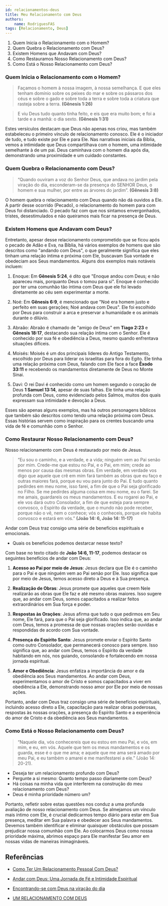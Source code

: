 ```yaml
---
id: relacionamentos-deus
title: Meu Relacionamento com Deus
authors: 
    name: RodriguesFAS
tags: [Relacionamento, Deus]
---
```


1. Quem Inicia o Relacionamento com o Homem?
2. Quem Quebra o Relacionamento com Deus?
3. Existem Homens que Andavam com Deus?
4. Como Restauramos Nosso Relacionamento com Deus? 
5. Como Está o Nosso Relacionamento com Deus?

### Quem Inicia o Relacionamento com o Homem?

> Façamos o homem à nossa imagem, à nossa semelhança. E que eles tenham domínio sobre os peixes do mar e sobre os pássaros dos céus e sobre o gado e sobre toda a terra e sobre toda a criatura que rasteja sobre a terra. <b>(Gênesis 1:26)</b>

> E viu Deus tudo quanto tinha feito, e eis que era muito bom; e foi a tarde e a manhã: o dia sexto. <b>(Gênesis 1:31)</b>

Estes versículos destacam que Deus não apenas nos criou, mas também estabeleceu o primeiro vínculo de relacionamento conosco. Ele é o iniciador de tudo, e tudo existe por Ele e para Ele. Nas narrativas iniciais da Bíblia, vemos a intimidade que Deus compartilhava com o homem, uma intimidade semelhante à de um pai. Deus caminhava com o homem dia após dia, demonstrando uma proximidade e um cuidado constantes.

### Quem Quebra o Relacionamento com Deus?

> “Quando ouviram a voz do Senhor Deus, que andava no jardim pela viração do dia, esconderam-se da presença do SENHOR Deus, o homem e sua mulher, por entre as árvores do jardim”. <b>(Gênesis 3:8)</b>

O homem quebra o relacionamento com Deus quando não dá ouvidos a Ele. A partir desse ocorrido (Pecado), o relacionamento do homem para com Deus foi distanciado. O pecado faz com que nos sintamos envergonhados, tristes, desestimulados e não queiramos mais ficar na presença de Deus.

### Existem Homens que Andavam com Deus?

Entretanto, apesar desse relacionamento comprometido que se ficou após o pecado de Adão e Eva, na Bíblia, há vários exemplos de homens que são descritos como "andando com Deus", o que geralmente significa que eles tinham uma relação íntima e próxima com Ele, buscavam Sua vontade e obedeciam aos Seus mandamentos. Alguns dos exemplos mais notáveis incluem:

1. Enoque: Em <b>Gênesis 5:24</b>, é dito que "Enoque andou com Deus; e não apareceu mais, porquanto Deus o tomou para si". Enoque é conhecido por ter uma comunhão tão íntima com Deus que ele foi levado diretamente ao céu sem experimentar a morte.

2. Noé: Em <b>Gênesis 6:9</b>, é mencionado que "Noé era homem justo e perfeito em suas gerações; Noé andava com Deus". Ele foi escolhido por Deus para construir a arca e preservar a humanidade e os animais durante o dilúvio.

3. Abraão: Abraão é chamado de "amigo de Deus" em <b>Tiago 2:23</b> e <b>Gênesis 18:17</b>, destacando sua relação íntima com o Senhor. Ele é conhecido por sua fé e obediência a Deus, mesmo quando enfrentava situações difíceis.

4. Moisés: Moisés é um dos principais líderes do Antigo Testamento, escolhido por Deus para liderar os israelitas para fora do Egito. Ele tinha uma relação próxima com Deus, falando com Ele face a face <b>Êxodo 33:11</b> e recebendo os mandamentos diretamente de Deus no Monte Sinai.

5. Davi: O rei Davi é conhecido como um homem segundo o coração de Deus <b>1 Samuel 13:14</b>, apesar de suas falhas. Ele tinha uma relação profunda com Deus, como evidenciado pelos Salmos, muitos dos quais expressam sua intimidade e devoção a Deus.

Esses são apenas alguns exemplos, mas há outros personagens bíblicos que também são descritos como tendo uma relação próxima com Deus. Essas histórias servem como inspiração para os crentes buscando uma vida de fé e comunhão com o Senhor.

### Como Restaurar Nosso Relacionamento com Deus? 

Nosso relacionamento com Deus é restaurado por meio de Jesus.

> “Eu sou o caminho, e a verdade, e a vida; ninguém vem ao Pai senão por mim. Crede-me que estou no Pai, e o Pai, em mim; crede ao menos por causa das mesmas obras. Em verdade, em verdade vos digo que aquele que crê em mim fará também as obras que eu faço e outras maiores fará, porque eu vou para junto do Pai. E tudo quanto pedirdes em meu nome, isso farei, a fim de que o Pai seja glorificado no Filho. Se me pedirdes alguma coisa em meu nome, eu o farei. Se me amais, guardareis os meus mandamentos. E eu rogarei ao Pai, e ele vos dará outro Consolador, a fim de que esteja para sempre convosco, o Espírito da verdade, que o mundo não pode receber, porque não o vê, nem o conhece; vós o conheceis, porque ele habita convosco e estará em vós.” <b>(João 14: 6, João 14: 11-17)</b>

Andar com Deus traz consigo uma série de benefícios espirituais e emocionais.

- Quais os beneficios podemos destarcar nesse texto?

Com base no texto citado de <b>João 14:6, 11-17</b>, podemos destacar os seguintes benefícios de andar com Deus:

1. **Acesso ao Pai por meio de Jesus**: Jesus declara que Ele é o caminho para o Pai e que ninguém vem ao Pai senão por Ele. Isso significa que por meio de Jesus, temos acesso direto a Deus e à Sua presença.

2. **Realização de Obras**: Jesus promete que aqueles que creem Nele realizarão as obras que Ele faz e até mesmo obras maiores. Isso sugere que, ao andar com Deus, somos capacitados a realizar feitos extraordinários em Sua força e poder.

3. **Respostas às Orações**: Jesus afirma que tudo o que pedirmos em Seu nome, Ele fará, para que o Pai seja glorificado. Isso indica que, ao andar com Deus, temos a promessa de que nossas orações serão ouvidas e respondidas de acordo com Sua vontade.

4. **Presença do Espírito Santo**: Jesus promete enviar o Espírito Santo como outro Consolador, que permanecerá conosco para sempre. Isso significa que, ao andar com Deus, temos o Espírito da verdade habitando em nós, nos guiando, consolando e fortalecendo em nossa jornada espiritual.

5. **Amor e Obediência**: Jesus enfatiza a importância do amor e da obediência aos Seus mandamentos. Ao andar com Deus, experimentamos o amor de Cristo e somos capacitados a viver em obediência a Ele, demonstrando nosso amor por Ele por meio de nossas ações.

Portanto, andar com Deus traz consigo uma série de benefícios espirituais, incluindo acesso direto a Ele, capacitação para realizar obras poderosas, respostas às nossas orações, a presença do Espírito Santo e a experiência do amor de Cristo e da obediência aos Seus mandamentos.

### Como Está o Nosso Relacionamento com Deus?

> “Naquele dia, vós conhecereis que eu estou em meu Pai, e vós, em mim, e eu, em vós. Aquele que tem os meus mandamentos e os guarda, esse é o que me ama; e aquele que me ama será amado por meu Pai, e eu também o amarei e me manifestarei a ele.” (João 14: 20-21).

- Deseja ter um relacionamento profundo com Deus?
- Pergunte a si mesmo: Quanto tempo passo diariamente com Deus?
- Há coisas na minha vida que interferem na construção do meu relacionamento com Deus? 
- Deus é minha prioridade número um?

Portanto, refletir sobre estas questões nos conduz a uma profunda avaliação de nosso relacionamento com Deus. Se almejamos um vínculo mais íntimo com Ele, é crucial dedicarmos tempo diário para estar em Sua presença, meditar em Sua palavra e obedecer aos Seus mandamentos. Devemos também identificar e eliminar quaisquer obstáculos que possam prejudicar nossa comunhão com Ele. Ao colocarmos Deus como nossa prioridade máxima, abrimos espaço para Ele manifestar Seu amor em nossas vidas de maneiras inimagináveis.

## Referências

- [Como Ter Um Relacionamento Pessoal Com Deus?](https://www.palavrabiblica.net/como-ter-um-relacionamento-pessoal-com-deus/?gad_source=1&gclid=Cj0KCQjw2PSvBhDjARIsAKc2cgMhGzYNhSPXf3KG5zyiTxVWDIvAME7f-QvibChg60yS5_FSafK3FV4aAha9EALw_wcB)

- [Andar com Deus: Uma Jornada de Fé e Intimidade Espiritual](https://www.yahchurchlimeira.com.br/andar-com-deus-uma-jornada-de-fe-e-intimidade-espiritual?gad_source=1&gclid=Cj0KCQjw2PSvBhDjARIsAKc2cgMtFdnocFQFGgT-Zz_8k3hZD5IZyDNYXw3-QdFkdCLh98k5tlodmtoaAg2mEALw_wcB)

- [Encontrando-se com Deus na viração do dia](https://guiame.com.br/gospel/mundo-cristao/encontrando-se-com-deus-na-viracao-do-dia.html)

- [UM RELACIONAMENTO COM DEUS](https://mma12.com.br/estudo/id/338/nome/um-relacionamento-com-deus)
